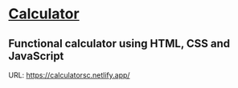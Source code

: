 # <a href="https://calculatorsc.netlify.app/">Calculator</a>
<h2>Functional calculator using HTML, CSS and JavaScript</h2>
<span>URL: </span><a href="https://calculatorsc.netlify.app/">https://calculatorsc.netlify.app/</a>
